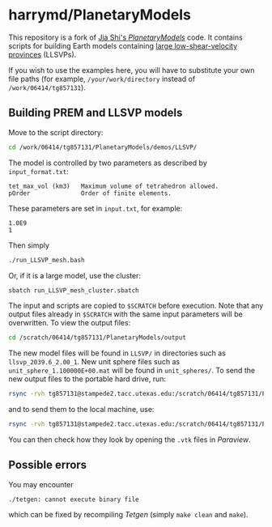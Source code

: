 # harrymd/PlanetaryModels

This repository is a fork of [Jia Shi's *PlanetaryModels*](https://github.com/js1019/PlanetaryModels) code. It contains scripts for building Earth models containing [large low-shear-velocity provinces](https://en.wikipedia.org/wiki/Large_low-shear-velocity_provinces) (LLSVPs).

If you wish to use the examples here, you will have to substitute your own file paths (for example, `/your/work/directory` instead of `/work/06414/tg857131`).

## Building PREM and LLSVP models

Move to the script directory:

```bash
cd /work/06414/tg857131/PlanetaryModels/demos/LLSVP/
```

The model is controlled by two parameters as described by `input_format.txt`:

```
tet_max_vol (km3)   Maximum volume of tetrahedron allowed.
pOrder              Order of finite elements.
```

These parameters are set in `input.txt`, for example:

```
1.0E9
1
```

Then simply

```bash
./run_LLSVP_mesh.bash
```

Or, if it is a large model, use the cluster:

```bash
sbatch run_LLSVP_mesh_cluster.sbatch
```

The input and scripts are copied to `$SCRATCH` before execution. Note that any output files already in `$SCRATCH` with the same input parameters will be overwritten. To view the output files:

 ```bash
 cd /scratch/06414/tg857131/PlanetaryModels/output
 ```
 
The new model files will be found in `LLSVP/` in directories such as `llsvp_2039.6_2.00_1`. New unit sphere files such as `unit_sphere_1.100000E+00.mat` will be found in `unit_spheres/`. To send the new output files to the portable hard drive, run:
 
```bash
rsync -rvh tg857131@stampede2.tacc.utexas.edu:/scratch/06414/tg857131/PlanetaryModels/output/ /Volumes/stoneley5TB/all/PlanetaryModels/v2
```

and to send them to the local machine, use:

```bash
rsync -rvh tg857131@stampede2.tacc.utexas.edu:/scratch/06414/tg857131/PlanetaryModels/output/ /Users/hrmd_work/Documents/research/stoneley/output/PlanetaryModels
```

You can then check how they look by opening the `.vtk` files in *Paraview*.

## Possible errors
 
You may encounter
 
```
./tetgen: cannot execute binary file
```
 
which can be fixed by recompiling *Tetgen* (simply `make clean` and `make`).